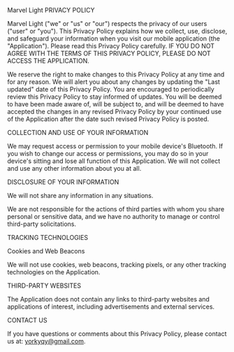 Marvel Light PRIVACY POLICY

Marvel Light ("we" or "us" or "our") respects the privacy of our users ("user" or "you"). This Privacy Policy explains how we collect, use, disclose, and safeguard your information when you visit our mobile application (the "Application"). Please read this Privacy Policy carefully. IF YOU DO NOT AGREE WITH THE TERMS OF THIS PRIVACY POLICY, PLEASE DO NOT ACCESS THE APPLICATION.

We reserve the right to make changes to this Privacy Policy at any time and for any reason. We will alert you about any changes by updating the "Last updated" date of this Privacy Policy. You are encouraged to periodically review this Privacy Policy to stay informed of updates. You will be deemed to have been made aware of, will be subject to, and will be deemed to have accepted the changes in any revised Privacy Policy by your continued use of the Application after the date such revised Privacy Policy is posted.

COLLECTION AND USE OF YOUR INFORMATION

We may request access or permission to your mobile device's Bluetooth. If you wish to change our access or permissions, you may do so in your device's sitting and lose all function of this Application. We will not collect and use any other information about you at all.

DISCLOSURE OF YOUR INFORMATION

We will not share any information in any situations.

We are not responsible for the actions of third parties with whom you share personal or sensitive data, and we have no authority to manage or control third-party solicitations.

TRACKING TECHNOLOGIES

Cookies and Web Beacons

We will not use cookies, web beacons, tracking pixels, or any other tracking technologies on the Application.

THIRD-PARTY WEBSITES

The Application does not contain any links to third-party websites and applications of interest, including advertisements and external services.

CONTACT US

If you have questions or comments about this Privacy Policy, please contact us at: yorkyqy@gmail.com.

